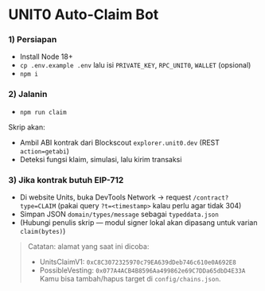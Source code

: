 # UNIT0 Auto-Claim Bot

### 1) Persiapan
- Install Node 18+
- `cp .env.example .env` lalu isi `PRIVATE_KEY`, `RPC_UNIT0`, `WALLET` (opsional)
- `npm i`

### 2) Jalanin
- `npm run claim`

Skrip akan:
- Ambil ABI kontrak dari Blockscout `explorer.unit0.dev` (REST `action=getabi`)  
- Deteksi fungsi klaim, simulasi, lalu kirim transaksi

### 3) Jika kontrak butuh EIP-712
- Di website Units, buka DevTools Network → request `/contract?type=CLAIM` (pakai query `?t=<timestamp>` kalau perlu agar tidak 304)
- Simpan JSON `domain/types/message` sebagai `typeddata.json`
- (Hubungi penulis skrip — modul signer lokal akan dipasang untuk varian `claim(bytes)`)

> Catatan: alamat yang saat ini dicoba:
> - UnitsClaimV1: `0xC8C3072325970c79EA639dDeb746c610e0A692E8`
> - PossibleVesting: `0x077A4ACB4B8596Aa499862e69C7DDa65dbD4E33A`
> Kamu bisa tambah/hapus target di `config/chains.json`.

